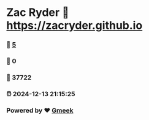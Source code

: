 # Zac Ryder :link: https://zacryder.github.io 
### :page_facing_up: [5](https://zacryder.github.io/tag.html) 
### :speech_balloon: 0 
### :hibiscus: 37722 
### :alarm_clock: 2024-12-13 21:15:25 
### Powered by :heart: [Gmeek](https://github.com/Meekdai/Gmeek)
